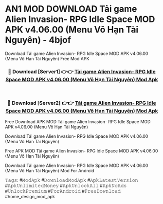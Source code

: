 # AN1 MOD DOWNLOAD Tải game Alien Invasion- RPG Idle Space MOD APK v4.06.00 (Menu Vô Hạn Tài Nguyên) - 4bjof
Download Tải game Alien Invasion- RPG Idle Space MOD APK v4.06.00 (Menu Vô Hạn Tài Nguyên) Free Mod APK

<div align="center">
<h3>🔴 Download [Server1] 👉👉 <a href="https://apk-comot.site?title=Tải_game_Alien_Invasion-_RPG_Idle_Space_MOD_APK_v4.06.00_(Menu_Vô_Hạn_Tài_Nguyên)">Tải game Alien Invasion- RPG Idle Space MOD APK v4.06.00 (Menu Vô Hạn Tài Nguyên) Mod Apk</a></h3><br>

<h3>🔴 Download [Server2] 👉👉 <a href="https://apk-comot.site?title=Tải_game_Alien_Invasion-_RPG_Idle_Space_MOD_APK_v4.06.00_(Menu_Vô_Hạn_Tài_Nguyên)">Tải game Alien Invasion- RPG Idle Space MOD APK v4.06.00 (Menu Vô Hạn Tài Nguyên) Mod Apk</a></h3>
</div>


Free Download APK MOD Tải game Alien Invasion- RPG Idle Space MOD APK v4.06.00 (Menu Vô Hạn Tài Nguyên)

Download Tải game Alien Invasion- RPG Idle Space MOD APK v4.06.00 (Menu Vô Hạn Tài Nguyên) 

Free APK MOD Tải game Alien Invasion- RPG Idle Space MOD APK v4.06.00 (Menu Vô Hạn Tài Nguyên) 

Download Tải game Alien Invasion- RPG Idle Space MOD APK v4.06.00 (Menu Vô Hạn Tài Nguyên) Mod For Android

𝚃𝚊𝚐𝚜: #𝙼𝚘𝚍𝙰𝚙𝚔 #𝙳𝚘𝚠𝚗𝚕𝚘𝚊𝚍𝙼𝚘𝚍𝙰𝚙𝚔 #𝙰𝚙𝚔𝙻𝚊𝚝𝚎𝚜𝚝𝚅𝚎𝚛𝚜𝚒𝚘𝚗 #𝙰𝚙𝚔𝚄𝚗𝚕𝚒𝚖𝚒𝚝𝚎𝚍𝙼𝚘𝚗𝚎𝚢 #𝙰𝚙𝚔𝚄𝚗𝚕𝚘𝚌𝚔𝙰𝚕𝚕 #𝙰𝚙𝚔𝙽𝚘𝙰𝚍𝚜 #𝚄𝚗𝚕𝚘𝚌𝚔𝙿𝚛𝚎𝚖𝚒𝚞𝚖 #𝙵𝚘𝚛𝙰𝚗𝚍𝚛𝚘𝚒𝚍 #𝙵𝚛𝚎𝚎𝙳𝚘𝚠𝚗𝚕𝚘𝚊𝚍 #home_design_mod_apk